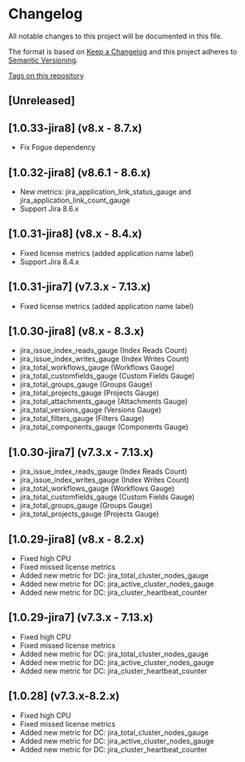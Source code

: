 # Changelog

All notable changes to this project will be documented in this file.

The format is based on [Keep a Changelog](http://keepachangelog.com/en/1.0.0/)
and this project adheres to [Semantic Versioning](http://semver.org/spec/v2.0.0.html).

[Tags on this repository](https://github.com/AndreyVMarkelov/jira-prometheus-exporter/releases)

## [Unreleased]

## [1.0.33-jira8] (v8.x - 8.7.x)
- Fix Fogue dependency

## [1.0.32-jira8] (v8.6.1 - 8.6.x)

- New metrics: jira_application_link_status_gauge and jira_application_link_count_gauge
- Support Jira 8.6.x

## [1.0.31-jira8] (v8.x - 8.4.x)

- Fixed license metrics (added application name label)
- Support Jira 8.4.x

## [1.0.31-jira7] (v7.3.x - 7.13.x)

- Fixed license metrics (added application name label)

## [1.0.30-jira8] (v8.x - 8.3.x)

- jira_issue_index_reads_gauge (Index Reads Count)
- jira_issue_index_writes_gauge (Index Writes Count)
- jira_total_workflows_gauge (Workflows Gauge)
- jira_total_customfields_gauge (Custom Fields Gauge)
- jira_total_groups_gauge (Groups Gauge)
- jira_total_projects_gauge (Projects Gauge)
- jira_total_attachments_gauge (Attachments Gauge)
- jira_total_versions_gauge (Versions Gauge)
- jira_total_filters_gauge (Filters Gauge)
- jira_total_components_gauge (Components Gauge)

## [1.0.30-jira7] (v7.3.x - 7.13.x)

- jira_issue_index_reads_gauge (Index Reads Count)
- jira_issue_index_writes_gauge (Index Writes Count)
- jira_total_workflows_gauge (Workflows Gauge)
- jira_total_customfields_gauge (Custom Fields Gauge)
- jira_total_groups_gauge (Groups Gauge)
- jira_total_projects_gauge (Projects Gauge)

## [1.0.29-jira8] (v8.x - 8.2.x)

- Fixed high CPU
- Fixed missed license metrics
- Added new metric for DC: jira_total_cluster_nodes_gauge
- Added new metric for DC: jira_active_cluster_nodes_gauge
- Added new metric for DC: jira_cluster_heartbeat_counter

## [1.0.29-jira7] (v7.3.x - 7.13.x)

- Fixed high CPU
- Fixed missed license metrics
- Added new metric for DC: jira_total_cluster_nodes_gauge
- Added new metric for DC: jira_active_cluster_nodes_gauge
- Added new metric for DC: jira_cluster_heartbeat_counter

## [1.0.28] (v7.3.x-8.2.x)

- Fixed high CPU
- Fixed missed license metrics
- Added new metric for DC: jira_total_cluster_nodes_gauge
- Added new metric for DC: jira_active_cluster_nodes_gauge
- Added new metric for DC: jira_cluster_heartbeat_counter
